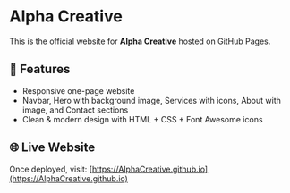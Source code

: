 # Alpha Creative

This is the official website for **Alpha Creative** hosted on GitHub Pages.

## 🚀 Features
- Responsive one-page website
- Navbar, Hero with background image, Services with icons, About with image, and Contact sections
- Clean & modern design with HTML + CSS + Font Awesome icons

## 🌐 Live Website
Once deployed, visit: [https://AlphaCreative.github.io](https://AlphaCreative.github.io)
